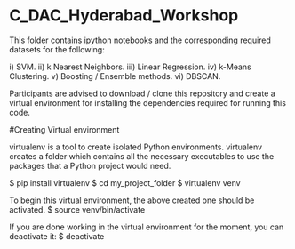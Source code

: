 # C_DAC_Hyderabad_Workshop

This folder contains ipython notebooks and the corresponding required datasets for the following:

i) SVM.
ii) k Nearest Neighbors.
iii) Linear Regression.
iv) k-Means Clustering.
v) Boosting / Ensemble methods.
vi) DBSCAN.

Participants are advised to download / clone this repository and create a virtual environment for installing the dependencies required for running this code.

#Creating Virtual environment

virtualenv is a tool to create isolated Python environments. virtualenv creates a folder which contains all the necessary executables to use the packages that a Python project would need.

$ pip install virtualenv
$ cd my_project_folder
$ virtualenv venv

To begin this virtual environment, the above created one should be activated.
$ source venv/bin/activate

If you are done working in the virtual environment for the moment, you can deactivate it:
$ deactivate
